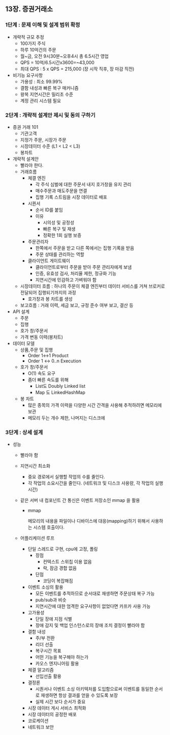 ## 13장. 증권거래소

### 1단계 : 문제 이해 및 설계 범위 확정

- 개략적 규모 추정
    - 100가지 주식
    - 하루 10억건의 주문
    - 월\~금, 오전 9시30분\~오후4시 총 6.5시간 영업
    - QPS = 10억/6.5시간x3600=~43,000
    - 최대 QPS : 5 x QPS = 215,000 (장 시작 직후, 장 마감 직전)
- 비기능 요구사항
    - 가용성 : 최소 99.99%
    - 결함 내성과 빠른 복구 매커니즘
    - 왕복 지연시간은 밀리초 수준
    - 계정 관리 시스템 필요

### 2단계 : 개략적 설계안 제시 및 동의 구하기

- 증권 거래 101
    - 기관고객
    - 지정가 주문, 시장가 주문
    - 시장데이터 수준 (L1 < L2 < L3)
    - 봉차트
- 개략적 설계안
    - 빨라야 한다.
    - 거래흐름
        - 체결 엔진
            - 각 주식 심벌에 대한 주문서 내지 호가창을 유지 관리
            - 매수주문과 매도주문을 연결
            - 집행 기록 스트림을 시장 데이터로 배포
        - 시퀀서
            - 순서 ID를 붙임
            - 이유
                - 시의성 및 공정성
                - 빠른 복구 및 재생
                - 정확한 1회 실행 보증
        - 주문관리자
            - 한쪽에서 주문을 받고 다른 쪽에서는 집행 기록을 받음
            - 주문 상태를 관리하는 역할
        - 클라이언트 게이트웨이
            - 클라이언트로부터 주문을 받아 주문 관리자에게 보냄
            - 인증, 유효성 검사, 처리율 제한, 정규화 기능
            - 지연시간에 민감하고 가벼워야 함
    - 시장데이터 흐름 : 하나의 주문이 체결 엔진부터 데이터 서비스를 거쳐 브로커로 전달되어 집행되기까지의 과정
        - 호가창과 봉 차트를 생성
    - 보고흐름 : 거래 이력, 세금 보고, 규정 준수 여부 보고, 결산 등
- API  설계
    - 주문
    - 집행
    - 호가 창/주문서
    - 가격 변동 이력(봉차트)
- 데이터 모델
    - 상품,주문 및 집행
        - Order 1↔1 Product
        - Order 1 ↔ 0..n Execution
    - 호가 창/주문서
        - O(1) 속도 요구
        - 좀더 빠른 속도를 위해
            - List도 Doubly Linked list
            - Map 도 LinkedHashMap
    - 봉 차트
        - 많은 종목의 가격 이력을 다양한 시간 간격을 사용해 추적하려면 메모리에 보관
        - 메모리 두는 개수 제한, 나머지는 디스크에

### 3단계 : 상세 설계

- 성능
    - 빨라야 함
    - 지연시간 최소화
        - 중요 경로에서 실행할 작업의 수를 줄인다.
        - 각 작업의 소요시간을 줄인다. (네트워크 및 디스크 사용량, 각 작업의 실행 시간)
    - 같은 서버 내 컴포넌트 간 통신은 이벤트 저장소인 mmap 을 활용
        - mmap
            
            메모리의 내용을 파일이나 디바이스에 대응(mapping)하기 위해서 사용하는 시스템 호출이다.
            
    - 어플리케이션 루프
        - 단일 스레드로 구현, cpu에 고정, 폴링
            - 장점
                - 컨텍스트 스위칩 이용 없음
                - 락, 잠금 경합 없음
            - 단점
                - 코딩이 복잡해짐
        - 이벤트 소싱의 활용
            - 모든 이벤트를 추적하므로 순서대로 재생하면 주문상태 복구 가능
            - pub/sub과 비슷
            - 지연시간에 대한 엄격한 요구사항이 없었다면 카프카 사용 가능
        - 고가용성
            - 단일 장애 지점 식별
            - 장애 감지 및 백업 인스턴스로의 장애 조치 결정이 빨라야 함
        - 결함 내성
            - 주/부 전환
            - 리더 선출
            - 복구시간 목표
            - 어떤 기능을 복구해야 하는가
            - 카오스 엔지니어링 활용
        - 체결 알고리즘
            - 선입선출 활용
        - 결정론
            - 시퀀서나 이벤트 소싱 아키텍처를 도입함으로써 이벤트를 동일한 순서로 재생하면 항상 결과를 얻을 수 있도록 보장
            - 실제 시간 보다 순서가 중요
        - 시장 데이터 게시 서비스 최적화
        - 시장 데이터의 공정한 배포
        - 코로케이션
        - 네트워크 보안
